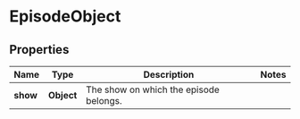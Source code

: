 # EpisodeObject

## Properties
Name | Type | Description | Notes
------------ | ------------- | ------------- | -------------
**show** | **Object** | The show on which the episode belongs.  | 
